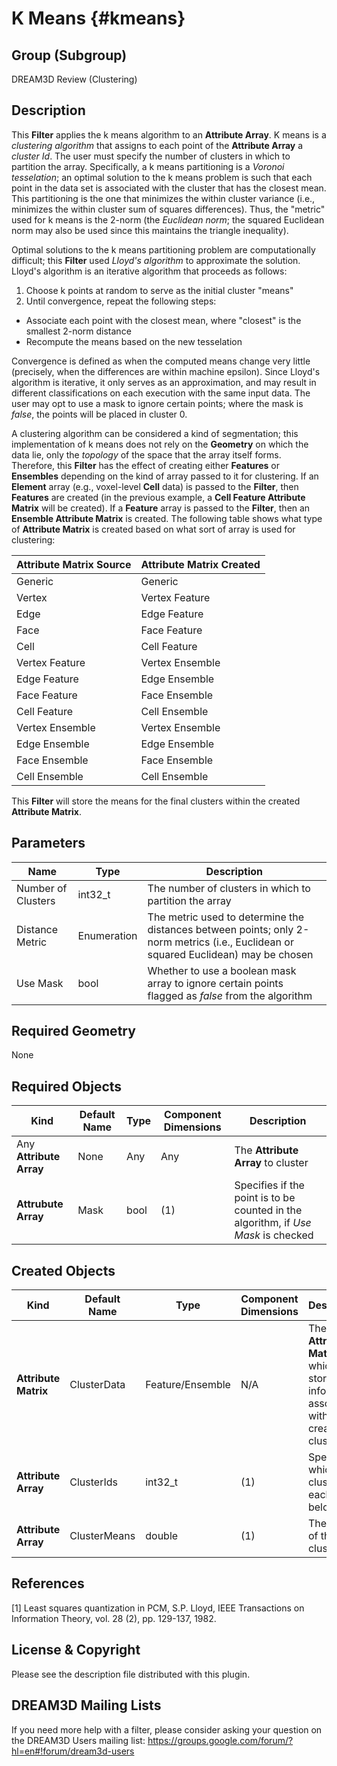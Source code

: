 K Means {#kmeans}
=============

## Group (Subgroup) ##

DREAM3D Review (Clustering)

## Description ##

This **Filter** applies the k means algorithm to an **Attribute Array**.  K means is a _clustering algorithm_ that assigns to each point of the **Attribute Array** a _cluster Id_.  The user must specify the number of clusters in which to partition the array.  Specifically, a k means partitioning is a _Voronoi tesselation_; an optimal solution to the k means problem is such that each point in the data set is associated with the cluster that has the closest mean.  This partitioning is the one that minimizes the within cluster variance (i.e., minimizes the within cluster sum of squares differences).  Thus, the "metric" used for k means is the 2-norm (the _Euclidean norm_; the squared Euclidean norm may also be used since this maintains the triangle inequality).

Optimal solutions to the k means partitioning problem are computationally difficult; this **Filter** used _Lloyd's algorithm_ to approximate the solution.  Lloyd's algorithm is an iterative algorithm that proceeds as follows:

1. Choose k points at random to serve as the initial cluster "means"
2. Until convergence, repeat the following steps:
  * Associate each point with the closest mean, where "closest" is the smallest 2-norm distance
  * Recompute the means based on the new tesselation

Convergence is defined as when the computed means change very little (precisely, when the differences are within machine epsilon).  Since Lloyd's algorithm is iterative, it only serves as an approximation, and may result in different classifications on each execution with the same input data.  The user may opt to use a mask to ignore certain points; where the mask is _false_, the points will be placed in cluster 0.
    
A clustering algorithm can be considered a kind of segmentation; this implementation of k means does not rely on the **Geometry** on which the data lie, only the _topology_ of the space that the array itself forms.  Therefore, this **Filter** has the effect of creating either **Features** or **Ensembles** depending on the kind of array passed to it for clustering.  If an **Element** array (e.g., voxel-level **Cell** data) is passed to the **Filter**, then **Features** are created (in the previous example, a **Cell Feature Attribute Matrix** will be created).  If a **Feature** array is passed to the **Filter**, then an **Ensemble Attribute Matrix** is created.  The following table shows what type of **Attribute Matrix** is created based on what sort of array is used for clustering:

| Attribute Matrix Source             | Attribute Matrix Created |
|------------------|--------------------|
| Generic | Generic |
| Vertex | Vertex Feature | 
| Edge | Edge Feature |
| Face | Face Feature | 
| Cell | Cell Feature| 
| Vertex Feature | Vertex Ensemble |
| Edge Feature | Edge Ensemble |
| Face Feature | Face Ensemble |
| Cell Feature | Cell Ensemble|
| Vertex Ensemble | Vertex Ensemble |
| Edge Ensemble | Edge Ensemble |
| Face Ensemble | Face Ensemble |
| Cell Ensemble | Cell Ensemble|

This **Filter** will store the means for the final clusters within the created **Attribute Matrix**.

## Parameters ##

| Name | Type | Description |
|------|------|-------------|
| Number of Clusters | int32_t | The number of clusters in which to partition the array |
| Distance Metric | Enumeration | The metric used to determine the distances between points; only 2-norm metrics (i.e., Euclidean or squared Euclidean) may be chosen |
| Use Mask | bool | Whether to use a boolean mask array to ignore certain points flagged as _false_ from the algorithm |

## Required Geometry ###

None

## Required Objects ##

| Kind | Default Name | Type | Component Dimensions | Description |
|------|--------------|------|----------------------|-------------|
| Any **Attribute Array** | None | Any| Any | The **Attribute Array** to cluster |
| **Attrubute Array** | Mask | bool | (1) | Specifies if the point is to be counted in the algorithm, if _Use Mask_ is checked |

## Created Objects ##

| Kind | Default Name | Type | Component Dimensions | Description |
|------|--------------|------|----------------------|-------------|
| **Attribute Matrix** | ClusterData | Feature/Ensemble | N/A | The **Attribute Matrix** in which to store information associated with the created clusters |
| **Attribute Array** | ClusterIds | int32_t | (1) | Specifies to which cluster each point belongs |
| **Attribute Array** | ClusterMeans | double | (1) | The means of the final clusters |


## References ## 

[1] Least squares quantization in PCM, S.P. Lloyd, IEEE Transactions on Information Theory, vol. 28 (2), pp. 129-137, 1982.

## License & Copyright ##

Please see the description file distributed with this plugin.

## DREAM3D Mailing Lists ##

If you need more help with a filter, please consider asking your question on the DREAM3D Users mailing list:
https://groups.google.com/forum/?hl=en#!forum/dream3d-users

